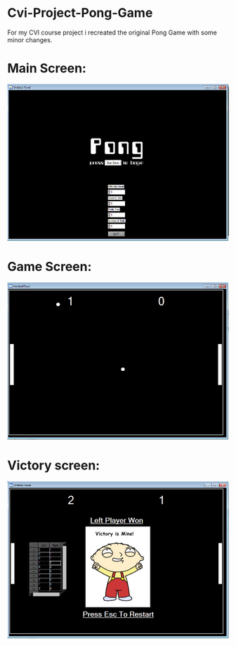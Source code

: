 # Cvi-Project-Pong-Game
For my CVI course project i recreated the original Pong Game with some minor changes. 

# Main Screen: 
<img src=https://github.com/mishaelran/Cvi-Project---Pong-Game/blob/master/Capture1.PNG>

# Game Screen: 
<img src=https://github.com/mishaelran/Cvi-Project---Pong-Game/blob/master/Capture2.PNG>

# Victory screen: 
<img src=https://github.com/mishaelran/Cvi-Project---Pong-Game/blob/master/Capture3.PNG>
